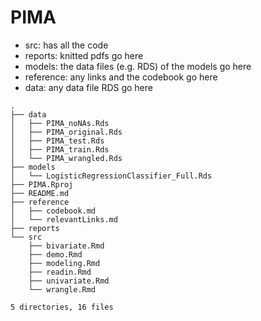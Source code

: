 # PIMA

- src: has all the code
- reports: knitted pdfs go here
- models: the data files (e.g. RDS) of the models go here
- reference: any links and the codebook go here
- data: any data file RDS go here

```
.
├── data
│   ├── PIMA_noNAs.Rds
│   ├── PIMA_original.Rds
│   ├── PIMA_test.Rds
│   ├── PIMA_train.Rds
│   └── PIMA_wrangled.Rds
├── models
│   └── LogisticRegressionClassifier_Full.Rds
├── PIMA.Rproj
├── README.md
├── reference
│   ├── codebook.md
│   └── relevantLinks.md
├── reports
└── src
    ├── bivariate.Rmd
    ├── demo.Rmd
    ├── modeling.Rmd
    ├── readin.Rmd
    ├── univariate.Rmd
    └── wrangle.Rmd

5 directories, 16 files
```
